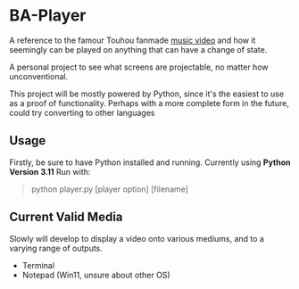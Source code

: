 # BA-Player

A reference to the famour Touhou fanmade [music video](https://www.youtube.com/watch?v=FtutLA63Cp8) and how it seemingly can be played on anything that can have a change of state.

A personal project to see what screens are projectable, no matter how unconventional.

This project will be mostly powered by Python, since it's the easiest to use as a proof of functionality. Perhaps with a more complete form in the future, could try converting to other languages

## Usage

Firstly, be sure to have Python installed and running. Currently using **Python Version 3.11**
Run with:
> python player.py [player option] [filename]

## Current Valid Media

Slowly will develop to display a video onto various mediums, and to a varying range of outputs.

- Terminal
- Notepad (Win11, unsure about other OS)